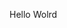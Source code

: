 Hello Wolrd


















































































































